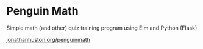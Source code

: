 # Penguin Math

Simple math (and other) quiz training program using Elm and Python (Flask)

<a href="https://jonathanhuston.org/penguinmath">jonathanhuston.org/penguinmath</a>

